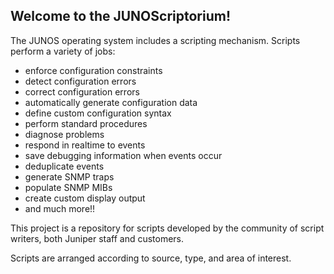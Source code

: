 ## Welcome to the JUNOScriptorium!

The JUNOS operating system includes a scripting mechanism. Scripts
perform a variety of jobs:

- enforce configuration constraints
- detect configuration errors
- correct configuration errors
- automatically generate configuration data
- define custom configuration syntax
- perform standard procedures
- diagnose problems
- respond in realtime to events
- save debugging information when events occur
- deduplicate events
- generate SNMP traps
- populate SNMP MIBs
- create custom display output
- and much more!! 

This project is a repository for scripts developed by the community
of script writers, both Juniper staff and customers.

Scripts are arranged according to source, type, and area of interest. 
